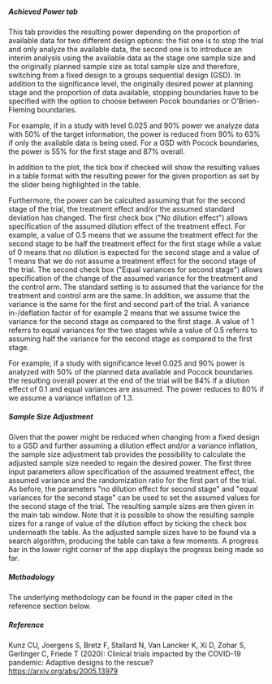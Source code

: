 ##### Achieved Power tab

This tab provides the resulting power depending on the proportion of available data for two different design options: the fist one is to stop the trial and only analyze the available data, the second one is to introduce an interim analysis using the available data as the stage one sample size and the originally planned sample size as total sample size and therefore, switching from a fixed design to a groups sequential design (GSD). In addition to the significance level, the originally desired power at planning stage and the proportion of data available, stopping boundaries have to be specified with the option to choose between Pocok boundaries or O'Brien-Fleming boundaries.

For example, if in a study with level 0.025 and 90% power we analyze data with 50% of the target information, the power is reduced from 90% to 63% if only the available data is being used. For a GSD with Pocock boundaries, the power is 55% for the first stage and 87% overall.

In addition to the plot, the tick box if checked will show the resulting values in a table format with the resulting power for the given proportion as set by the slider being highlighted in the table.

Furthermore, the power can be calculted assuming that for the second stage of the trial, the treatment effect and/or the assumed standard deviation has changed. The first check box ("No dilution effect") allows specification of the assumed dilution effect of the treatment effect. For example, a value of 0.5 means that we assume the treatment effect for the second stage to be half the treatment effect for the first stage while a value of 0 means that no dilution is expected for the second stage and a value of 1 means that we do not assume a treatment effect for the second stage of the trial. The second check box ("Equal variances for second stage") allows specification of the change of the assumed variance for the treatment and the control arm. The standard setting is to assumed that the variance for the treatment and control arm are the same. In addition, we assume that the variance is the same for the first and second part of the trial. A variance in-/deflation factor of for example 2 means that we assume twice the variance for the second stage as compared to the first stage. A value of 1 referrs to equal variances for the two stages while a value of 0.5 referrs to assuming half the variance for the second stage as compared to the first stage.

For example, if a study with significance level 0.025 and 90% power is analyzed with 50% of the planned data available and Pocock boundaries the resulting overall power at the end of the trial will be 84% if a dilution effect of 0.1 and equal variances are assumed. The power reduces to 80% if we assume a variance inflation of 1.3.

##### Sample Size Adjustment

Given that the power might be reduced when changing from a fixed design to a GSD and further assuming a dilution effect and/or a variance inflation, the sample size adjustment tab provides the possibility to calculate the adjusted sample size needed to regain the desired power. The first three input parameters allow specification of the assumed treatment effect, the assumed variance and the randomization ratio for the first part of the trial. As before, the parameters "no dilution effect for second stage" and "equal variances for the second stage" can be used to set the assumed values for the second stage of the trial. The resulting sample sizes are then given in the main tab window. Note that it is possible to show the resulting sample sizes for a range of value of the dilution effect by ticking the check box underneath the table. As the adjusted sample sizes have to be found via a search algorithm, producing the table can take a few moments. A progress bar in the lower right corner of the app displays the progress being made so far.

##### Methodology

The underlying methodology can be found in the paper cited in the reference section below.

##### Reference

Kunz CU, Joergens S, Bretz F, Stallard N, Van Lancker K, Xi D, Zohar S, Gerlinger C, Friede T (2020): Clinical trials impacted by the COVID-19 pandemic: Adaptive designs to the rescue? https://arxiv.org/abs/2005.13979